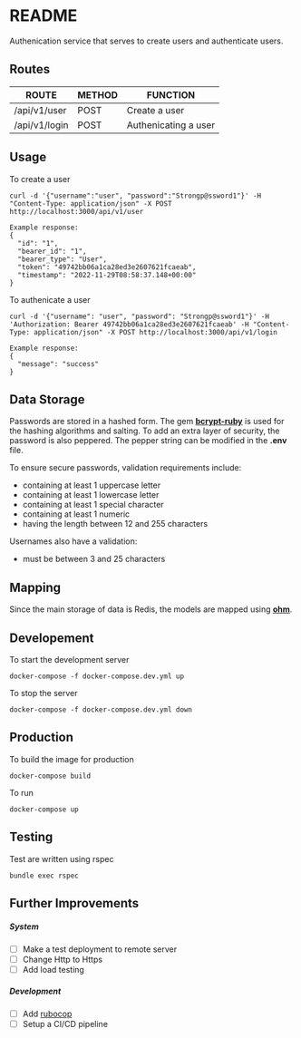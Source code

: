 # README

Authenication service that serves to create users and authenticate users.

## Routes

ROUTE | METHOD | FUNCTION
--- | --- | ---
/api/v1/user | POST | Create a user
/api/v1/login | POST | Authenicating a user

## Usage

To create a user
```
curl -d '{"username":"user", "password":"Strongp@ssword1"}' -H "Content-Type: application/json" -X POST http://localhost:3000/api/v1/user

Example response:
{
  "id": "1",
  "bearer_id": "1",
  "bearer_type": "User",
  "token": "49742bb06a1ca28ed3e2607621fcaeab",
  "timestamp": "2022-11-29T08:58:37.148+00:00"
}

```
To authenicate a user
```
curl -d '{"username": "user", "password": "Strongp@ssword1"}' -H 'Authorization: Bearer 49742bb06a1ca28ed3e2607621fcaeab' -H "Content-Type: application/json" -X POST http://localhost:3000/api/v1/login

Example response:
{
  "message": "success"
}
```

## Data Storage

Passwords are stored in a hashed form. The gem [**bcrypt-ruby**](https://github.com/bcrypt-ruby/bcrypt-ruby) is used for the hashing algorithms and salting. To add an extra layer of security, the password is also peppered. The pepper string can be modified in the **.env** file.

To ensure secure passwords, validation requirements include:
* containing at least 1 uppercase letter
* containing at least 1 lowercase letter
* containing at least 1 special character
* containing at least 1 numeric
* having the length between 12 and 255 characters

Usernames also have a validation:
* must be between 3 and 25 characters

## Mapping
Since the main storage of data is Redis, the models are mapped using [**ohm**](https://github.com/soveran/ohm).

## Developement

To start the development server

```
docker-compose -f docker-compose.dev.yml up
```

To stop the server
```
docker-compose -f docker-compose.dev.yml down
```

## Production

To build the image for production
```
docker-compose build
```
To run
```
docker-compose up
```

## Testing
Test are written using rspec
```
bundle exec rspec
```

## Further Improvements
##### System
- [ ] Make a test deployment to remote server
- [ ] Change Http to Https
- [ ] Add load testing

##### Development
- [ ] Add [rubocop](https://github.com/rubocop/rubocop)
- [ ] Setup a CI/CD pipeline
